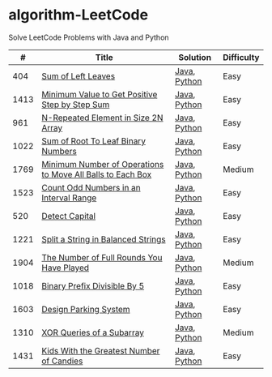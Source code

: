 # algorithm-LeetCode

Solve LeetCode Problems with Java and Python

| # | Title | Solution | Difficulty |
| - | ----- | -------- | ---------- |
| 404 | [Sum of Left Leaves](https://leetcode.com/problems/sum-of-left-leaves/) | [Java](./java/404/Solution.java), [Python](./python3/404/Solution.py) | Easy |
| 1413 | [Minimum Value to Get Positive Step by Step Sum](https://leetcode.com/problems/minimum-value-to-get-positive-step-by-step-sum/) | [Java](./java/1413/Solution.java), [Python](./python3/1413/Solution.py) | Easy |
| 961 | [N-Repeated Element in Size 2N Array](https://leetcode.com/problems/n-repeated-element-in-size-2n-array/) | [Java](./java/961/Solution.java), [Python](./python3/961/Solution.py) | Easy |
| 1022 | [Sum of Root To Leaf Binary Numbers](https://leetcode.com/problems/sum-of-root-to-leaf-binary-numbers/) | [Java](./java/1022/Solution.java), [Python](./python3/1022/Solution.py) | Easy |
| 1769 | [Minimum Number of Operations to Move All Balls to Each Box](https://leetcode.com/problems/minimum-number-of-operations-to-move-all-balls-to-each-box/) | [Java](./java/1769/Solution.java), [Python](./python3/1769/Solution.py) | Medium |
| 1523 | [Count Odd Numbers in an Interval Range](https://leetcode.com/problems/count-odd-numbers-in-an-interval-range/) | [Java](./java/1523/Solution.java), [Python](./python3/1523/Solution.py) | Easy |
| 520 | [Detect Capital](https://leetcode.com/problems/detect-capital/) | [Java](./java/520/Solution.java), [Python](./python3/520/Solution.py) | Easy |
| 1221 | [Split a String in Balanced Strings](https://leetcode.com/problems/split-a-string-in-balanced-strings/) | [Java](./java/1221/Solution.java), [Python](./python3/1221/Solution.py) | Easy |
| 1904 | [The Number of Full Rounds You Have Played](https://leetcode.com/problems/the-number-of-full-rounds-you-have-played/) | [Java](./java/1904/Solution.java), [Python](./python3/1904/Solution.py) | Medium |
| 1018 | [Binary Prefix Divisible By 5](https://leetcode.com/problems/binary-prefix-divisible-by-5/) | [Java](./java/1018/Solution.java), [Python](./python3/1018/Solution.py) | Easy |
| 1603 | [Design Parking System](https://leetcode.com/problems/design-parking-system/) | [Java](./java/1603/ParkingSystem.java), [Python](./python3/1603/ParkingSystem.py) | Easy |
| 1310 | [XOR Queries of a Subarray](https://leetcode.com/problems/xor-queries-of-a-subarray/) | [Java](./java/1310/Solution.java), [Python](./python3/1310/Solution.py) | Medium |
| 1431 | [Kids With the Greatest Number of Candies](https://leetcode.com/problems/kids-with-the-greatest-number-of-candies/) | [Java](./java/1431/Solution.java), [Python](./python3/1431/Solution.py) | Easy |
